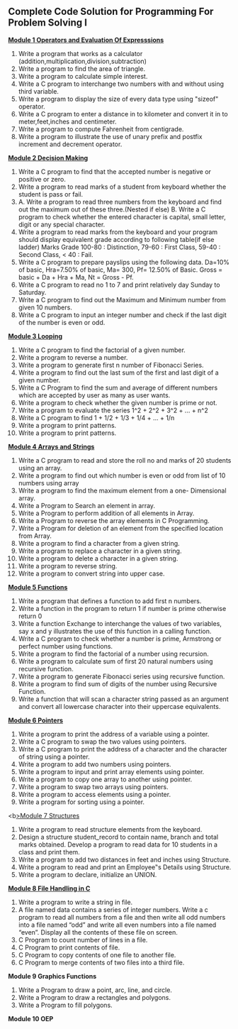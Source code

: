 <h2>Complete Code Solution for Programming For Problem Solving I </h2>

<b> <a href = "https://github.com/jainam-panchal/pps1/tree/main/Module%201"> Module 1 Operators and Evaluation Of Expresssions </a> </b>
1. Write a program that works as a calculator (addition,multiplication,division,subtraction)
2. Write a program to find the area of triangle.
3. Write a program to calculate simple interest.
4. Write a C program to interchange two numbers with and without using third variable.
5. Write a program to display the size of every data type using "sizeof" operator.
6. Write a C program to enter a distance in to kilometer and convert it in to meter,feet,inches and centimeter.
7. Write a program to compute Fahrenheit from centigrade.
8. Write a program to illustrate the use of unary prefix and postfix increment and decrement operator.

<b><a href = "https://github.com/jainam-panchal/pps1/tree/main/Module%202">Module 2 Decision Making</a></b>
1. Write a C program to find that the accepted number is negative or positive or zero.
2. Write a program to read marks of a student from keyboard whether the student is pass or fail.
3. A. Write a program to read three numbers from the keyboard and find out the    maximum out of these three.(Nested if else)
   B. Write a C program to check whether the entered character is capital, small letter, digit or any special character.
4. Write a program to read marks from the keyboard and your program should display equivalent grade according to following table(if else ladder)
  Marks       Grade
  100-80   :   Distinction,
  79-60    :  First Class,
  59-40    :   Second Class,
  < 40     :  Fail.
5. Write a C  program to prepare payslips using the following data. Da=10% of basic, Hra=7.50% of basic, Ma= 300, Pf= 12.50% of Basic. Gross = basic + Da + Hra + Ma, Nt = Gross - Pf.
6. Write a C program to read no 1 to 7 and print relatively day Sunday to Saturday.
7. Write a C program to find out the Maximum and Minimum number from given 10 numbers.
8. Write a C program to input an integer number and check if the last digit of the number is even or odd.

<b><a href = "https://github.com/jainam-panchal/pps1/tree/main/Module%203">Module 3 Looping</a></b>
1. Write a C program to find the factorial of a given number.
2. Write a program to reverse a number.
3. Write a program to generate first n number of Fibonacci Series.
4. Write a program to find out the last sum of the first and last digit of a given number.
5. Write a C Program to find the sum and average of different numbers which are accepted by user as many as user wants.
6. Write a program to check whether the given number is prime or not.
7. Write a program to evaluate the series 1^2 + 2^2 + 3^2 + ... + n^2
8. Write a C program to find 1 + 1/2 + 1/3 + 1/4 + ... + 1/n
9. Write a program to print patterns.
10. Write a program to print patterns.

<b><a href = "https://github.com/jainam-panchal/pps1/tree/main/Module%204">Module 4 Arrays and Strings</a></b>
1. Write a C program to read and store the roll no and marks of
20 students using an array.
2. Write a program to find out which number is even or odd
from list of 10 numbers using array
3. Write a program to find the maximum element from a one-
Dimensional array.
4. Write a Program to Search an element in array.
5. Write a Program to perform addition of all elements in Array.
6. Write a Program to reverse the array elements in C
Programming.
7. Write a Program for deletion of an element from the
specified location from Array.
8. Write a program to find a character from a given string.
9. Write a program to replace a character in a given string.
10. Write a program to delete a character in a given string.
11. Write a program to reverse string.
12. Write a program to convert string into upper case.

<b><a href = "https://github.com/jainam-panchal/pps1/tree/main/Module%205">Module 5 Functions</a></b>
1. Write a program that defines a function to add first n numbers.
2. Write a function in the program to return 1 if number is prime otherwise return 0
3. Write a function Exchange to interchange the values of two variables, say x and y illustrates the use of this function in a calling function.
4. Write a C program to check whether a number is prime, Armstrong or perfect number using functions.
5. Write a program to find the factorial of a number using recursion.
6. Write a program to calculate sum of first 20 natural numbers using recursive function.
7. Write a program to generate Fibonacci series using recursive function.
8. Write a program to find sum of digits of the number using Recursive Function.
9. Write a function that will scan a character string passed as an argument and convert all lowercase character into their uppercase equivalents.

<b><a href = "https://github.com/jainam-panchal/pps1/tree/main/Module%206">Module 6 Pointers</a></b>
1. Write a program to print the address of a variable using a pointer.
2. Write a C program to swap the two values using pointers.
3. Write a C program to print the address of a character and the character of string using a pointer.
4. Write a program to add two numbers using pointers.
5. Write a program to input and print array elements using pointer.
6. Write a program to copy one array to another using pointer.
7. Write a program to swap two arrays using pointers.
8. Write a program to access elements using a pointer.
9. Write a program for sorting using a pointer.

<b<a href = "https://github.com/jainam-panchal/pps1/tree/main/Module%207">>Module 7 Structures</a></b>
1. Write a program to read structure elements from the keyboard.
2. Design a structure student_record to contain name, branch and total marks obtained. Develop a program to read data for 10 students in a class and print them.
3. Write a program to add two distances in feet and inches using Structure.
4. Write a program to read and print an Employee‟s Details using Structure.
5. Write a program to declare, initialize an UNION.

<b><a href = "https://github.com/jainam-panchal/pps1/tree/main/Module%208">Module 8 File Handling in C</a></b>
1. Write a program to write a string in file.
2. A file named data contains a series of integer numbers. Write a c program to read all numbers from a file and then write all odd numbers into a file named “odd” and write all even numbers into a file named “even”. Display all the contents of these file on screen.
3. C Program to count number of lines in a file.
4. C Program to print contents of file.
5. C Program to copy contents of one file to another file.
6. C Program to merge contents of two files into a third file.

<b>Module 9 Graphics Functions</b>
1. Write a Program to draw a point, arc, line, and circle.
2. Write a Program to draw a rectangles and polygons.
3. Write a Program to fill polygons.

<b>Module 10 OEP</b>
